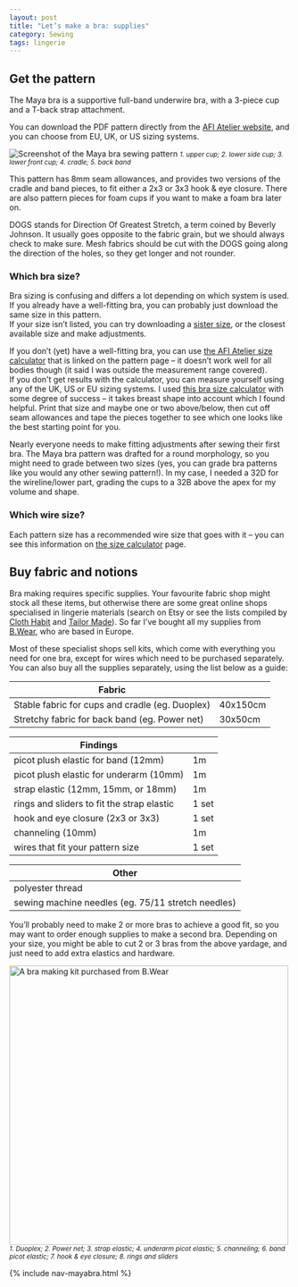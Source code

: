 ```yaml
---
layout: post
title: "Let’s make a bra: supplies"
category: Sewing
tags: lingerie
---
```


## Get the pattern

The Maya bra is a supportive full-band underwire bra, with a 3-piece cup and a T-back strap attachment.

You can download the PDF pattern directly from the [AFI Atelier website](https://afiatelier.com/allpatterns/maya-bra/), and you can choose from EU, UK, or US sizing systems.

<img src="https://res.cloudinary.com/duckgoesoink/image/upload/v1613857830/maya-bra-pattern_hdgckc.jpg" alt="Screenshot of the Maya bra sewing pattern">
<small><em>1. upper cup; 2. lower side cup; 3. lower front cup; 4. cradle; 5. back band</em></small>

This pattern has 8mm seam allowances, and provides two versions of the cradle and band pieces, to fit either a 2x3 or 3x3 hook & eye closure. There are also pattern pieces for foam cups if you want to make a foam bra later on.

DOGS stands for Direction Of Greatest Stretch, a term coined by Beverly Johnson. It usually goes opposite to the fabric grain, but we should always check to make sure. Mesh fabrics should be cut with the DOGS going along the direction of the holes, so they get longer and not rounder.

### Which bra size?

Bra sizing is confusing and differs a lot depending on which system is used. If you already have a well-fitting bra, you can probably just download the same size in this pattern. <br>
If your size isn’t listed, you can try downloading a [sister size](https://emeralderin.com/2019/08/how-to-sister-size-your-bra-pattern.html), or the closest available size and make adjustments.

If you don’t (yet) have a well-fitting bra, you can use [the AFI Atelier size calculator](https://afiatelier.com/patterns/bra-size-calculator/) that is linked on the pattern page – it doesn’t work well for all bodies though (it said I was outside the measurement range covered). <br>
If you don't get results with the calculator, you can measure yourself using any of the UK, US or EU sizing systems. I used [this bra size calculator](https://bosombesties.com/pages/online-fitting) with some degree of success – it takes breast shape into account which I found helpful. Print that size and maybe one or two above/below, then cut off seam allowances and tape the pieces together to see which one looks like the best starting point for you.<br>

Nearly everyone needs to make fitting adjustments after sewing their first bra. The Maya bra pattern was drafted for a round morphology, so you might need to grade between two sizes (yes, you can grade bra patterns like you would any other sewing pattern!). In my case, I needed a 32D for the wireline/lower part, grading the cups to a 32B above the apex for my volume and shape.

### Which wire size?

Each pattern size has a recommended wire size that goes with it – you can see this information on [the size calculator](https://afiatelier.com/patterns/bra-size-calculator/) page.

## Buy fabric and notions

Bra making requires specific supplies. Your favourite fabric shop might stock all these items, but otherwise there are some great online shops specialised in lingerie materials (search on Etsy or see the lists compiled by [Cloth Habit](https://clothhabit.com/bramaking-resources/) and [Tailor Made](https://tailormadeblog.com/where-to-buy-bra-making-supplies-online/)). So far I've bought all my supplies from [B.Wear](https://www.bwear.se/en/kits/kit-for-bras/non-stretch-kit/), who are based in Europe.

Most of these specialist shops sell kits, which come with everything you need for one bra, except for wires which need to be purchased separately. You can also buy all the supplies separately, using the list below as a guide:

| Fabric                                          |          |
| ----------------------------------------------- | -------- |
| Stable fabric for cups and cradle (eg. Duoplex) | 40x150cm |
| Stretchy fabric for back band (eg. Power net)   | 30x50cm  |

| Findings                                   |       |
| ------------------------------------------ | ----- |
| picot plush elastic for band (12mm)        | 1m    |
| picot plush elastic for underarm (10mm)    | 1m    |
| strap elastic (12mm, 15mm, or 18mm)        | 1m    |
| rings and sliders to fit the strap elastic | 1 set |
| hook and eye closure (2x3 or 3x3)          | 1 set |
| channeling (10mm)                          | 1m    |
| wires that fit your pattern size           | 1 set |

| Other                                              |
| -------------------------------------------------- |
| polyester thread                                   |
| sewing machine needles (eg. 75/11 stretch needles) |

You’ll probably need to make 2 or more bras to achieve a good fit, so you may want to order enough supplies to make a second bra. Depending on your size, you might be able to cut 2 or 3 bras from the above yardage, and just need to add extra elastics and hardware.

<img src="https://res.cloudinary.com/duckgoesoink/image/upload/v1613857830/bra-making-kit_xtfqas.jpg" alt="A bra making kit purchased from B.Wear" width="500">
<small><em>1. Duoplex; 2. Power net; 3. strap elastic; 4. underarm picot elastic; 5. channeling; 6. band picot elastic; 7. hook & eye closure; 8. rings and sliders</em></small>

{% include nav-mayabra.html %}
